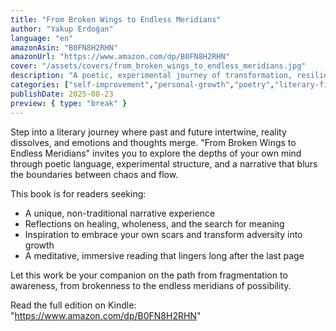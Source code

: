 ```yaml
---
title: "From Broken Wings to Endless Meridians"
author: "Yakup Erdoğan"
language: "en"
amazonAsin: "B0FN8H2RHN"
amazonUrl: "https://www.amazon.com/dp/B0FN8H2RHN"
cover: "/assets/covers/from_broken_wings_to_endless_meridians.jpg"
description: "A poetic, experimental journey of transformation, resilience, and self-discovery—blending stream of consciousness, inner monologues, and time fractures."
categories: ["self-improvement","personal-growth","poetry","literary-fiction"]
publishDate: 2025-08-23
preview: { type: "break" }
---
```


<!-- preview-start -->
Step into a literary journey where past and future intertwine, reality dissolves, and emotions and thoughts merge. "From Broken Wings to Endless Meridians" invites you to explore the depths of your own mind through poetic language, experimental structure, and a narrative that blurs the boundaries between chaos and flow.

This book is for readers seeking:
- A unique, non-traditional narrative experience
- Reflections on healing, wholeness, and the search for meaning
- Inspiration to embrace your own scars and transform adversity into growth
- A meditative, immersive reading that lingers long after the last page

Let this work be your companion on the path from fragmentation to awareness, from brokenness to the endless meridians of possibility.
<!-- preview-end -->

Read the full edition on Kindle: "https://www.amazon.com/dp/B0FN8H2RHN"